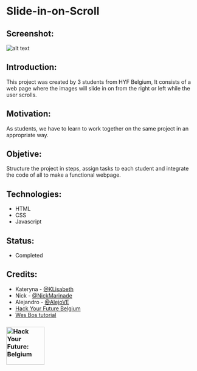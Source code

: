 # Slide-in-on-Scroll

## Screenshot:
![alt text](https://user-images.githubusercontent.com/59319966/79261876-bc6ef480-7e90-11ea-91e1-f07cfeb4cb43.png "Screenshot")

## Introduction:

This project was created by 3 students from HYF Belgium, It consists of a web page where the images will slide in on from the right or left while the user scrolls.

## Motivation:

 As students, we have to learn to work together on the same project in an appropriate way.

## Objetive:

Structure the project in steps, assign tasks to each student and integrate the code of all to make a functional webpage.

## Technologies:
- HTML
- CSS
- Javascript

## Status:
- Completed

## Credits:
- Kateryna - [@KLisabeth](https://github.com/KLisabeth)
- Nick - [@NickMarinade](https://github.com/NickMarinade)
- Alejandro - [@AlejoVE](https://github.com/AlejoVE)
- [Hack Your Future Belgium](https://hackyourfuture.be/)
- [Wes Bos tutorial](https://courses.wesbos.com/account/access/5e6e5e7eabb2b01ab6abf06c/view/194129405)


### <a href="https://hackyourfuture.be" target="_blank"><img src="https://user-images.githubusercontent.com/18554853/63941625-4c7c3d00-ca6c-11e9-9a76-8d5e3632fe70.jpg" width="100" height="100" alt="Hack Your Future: Belgium"></a>
